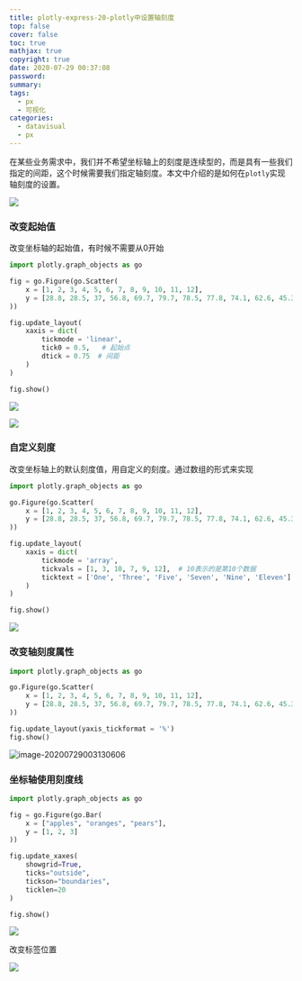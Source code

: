 ```yaml
---
title: plotly-express-20-plotly中设置轴刻度
top: false
cover: false
toc: true
mathjax: true
copyright: true
date: 2020-07-29 00:37:08
password:
summary:
tags:
  - px
  - 可视化
categories:
  - datavisual
  - px
---
```






在某些业务需求中，我们并不希望坐标轴上的刻度是连续型的，而是具有一些我们指定的间距，这个时候需要我们指定轴刻度。本文中介绍的是如何在`plotly`实现轴刻度的设置。

![](https://tva1.sinaimg.cn/large/007S8ZIlgy1gh60127he6j31hc0u0anh.jpg)

<!--MORE-->

### 改变起始值

改变坐标轴的起始值，有时候不需要从0开始

```python
import plotly.graph_objects as go

fig = go.Figure(go.Scatter(
    x = [1, 2, 3, 4, 5, 6, 7, 8, 9, 10, 11, 12],
    y = [28.8, 28.5, 37, 56.8, 69.7, 79.7, 78.5, 77.8, 74.1, 62.6, 45.3, 39.9]
))

fig.update_layout(
    xaxis = dict(
        tickmode = 'linear',
        tick0 = 0.5,   # 起始点
        dtick = 0.75  # 间距
    )
)

fig.show()
```

![](https://tva1.sinaimg.cn/large/007S8ZIlgy1gh75duqukaj31740u0aei.jpg)

![](https://tva1.sinaimg.cn/large/007S8ZIlgy1gh75gh52ndj314a0u0gpt.jpg)

### 自定义刻度

改变坐标轴上的默认刻度值，用自定义的刻度。通过数组的形式来实现

```python
import plotly.graph_objects as go

go.Figure(go.Scatter(
    x = [1, 2, 3, 4, 5, 6, 7, 8, 9, 10, 11, 12],
    y = [28.8, 28.5, 37, 56.8, 69.7, 79.7, 78.5, 77.8, 74.1, 62.6, 45.3, 39.9]
))

fig.update_layout(
    xaxis = dict(
        tickmode = 'array',
        tickvals = [1, 3, 10, 7, 9, 12],  # 10表示的是第10个数据
        ticktext = ['One', 'Three', 'Five', 'Seven', 'Nine', 'Eleven']
    )
)

fig.show()
```

![](https://tva1.sinaimg.cn/large/007S8ZIlgy1gh75jbtg44j31aa0u00wk.jpg)

### 改变轴刻度属性

```python
import plotly.graph_objects as go

go.Figure(go.Scatter(
    x = [1, 2, 3, 4, 5, 6, 7, 8, 9, 10, 11, 12],
    y = [28.8, 28.5, 37, 56.8, 69.7, 79.7, 78.5, 77.8, 74.1, 62.6, 45.3, 39.9]
))

fig.update_layout(yaxis_tickformat = '%')
fig.show()
```

![image-20200729003130606](https://tva1.sinaimg.cn/large/007S8ZIlgy1gh75m7ve9hj31bn0u0n12.jpg)

### 坐标轴使用刻度线

```python
import plotly.graph_objects as go

fig = go.Figure(go.Bar(
    x = ["apples", "oranges", "pears"],
    y = [1, 2, 3]
))

fig.update_xaxes(
    showgrid=True,
    ticks="outside",
    tickson="boundaries",
    ticklen=20
)

fig.show()
```

![](https://tva1.sinaimg.cn/large/007S8ZIlgy1gh75plnk2dj31a00n2t9s.jpg)

改变标签位置

![](https://tva1.sinaimg.cn/large/007S8ZIlgy1gh75qf1a94j31as0u0tax.jpg)

